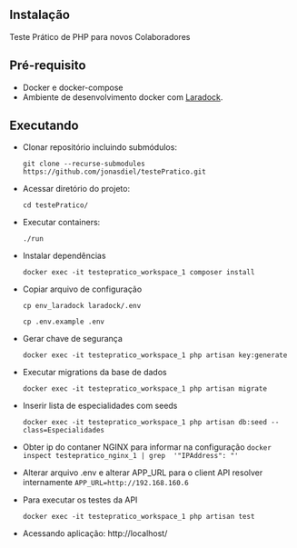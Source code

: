 ## Instalação

Teste Prático de PHP para novos Colaboradores

## Pré-requisito

- Docker e docker-compose
- Ambiente de desenvolvimento docker com [Laradock](https://laradock.io/).

## Executando

- Clonar repositório incluindo submódulos:

    `git clone --recurse-submodules https://github.com/jonasdiel/testePratico.git`

- Acessar diretório do projeto:

    `cd testePratico/`
- Executar containers:

    `./run`
- Instalar dependências

    `docker exec -it testepratico_workspace_1 composer install`    
- Copiar arquivo de configuração    

    `cp env_laradock laradock/.env`
    
    `cp .env.example .env`
- Gerar chave de segurança

    `docker exec -it testepratico_workspace_1 php artisan key:generate`
- Executar migrations da base de dados

    `docker exec -it testepratico_workspace_1 php artisan migrate`
- Inserir lista de especialidades com seeds

    `docker exec -it testepratico_workspace_1 php artisan db:seed --class=Especialidades`
- Obter ip do contaner NGINX para informar na configuração
    `docker inspect testepratico_nginx_1 | grep  '"IPAddress": "'`    

- Alterar arquivo .env e alterar APP_URL para o client API resolver internamente
    `APP_URL=http://192.168.160.6`
    
- Para executar os testes da API

    `docker exec -it testepratico_workspace_1 php artisan test`
    
- Acessando aplicação: http://localhost/    
